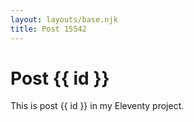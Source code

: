```yaml
---
layout: layouts/base.njk
title: Post 15542
---
```


# Post {{ id }}

This is post {{ id }} in my Eleventy project.
